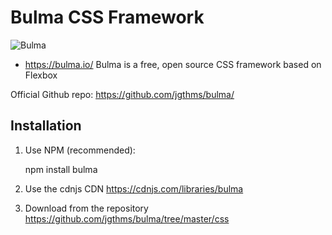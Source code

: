 # Bulma CSS Framework

![Bulma](https://bulma.io/images/bulma-logo.png)
* https://bulma.io/
Bulma is a free, open source CSS framework based on Flexbox

Official Github repo:
https://github.com/jgthms/bulma/

## Installation

1. Use NPM (recommended):

   npm install bulma

2. Use the cdnjs CDN 
  https://cdnjs.com/libraries/bulma

3. Download from the repository 
https://github.com/jgthms/bulma/tree/master/css
